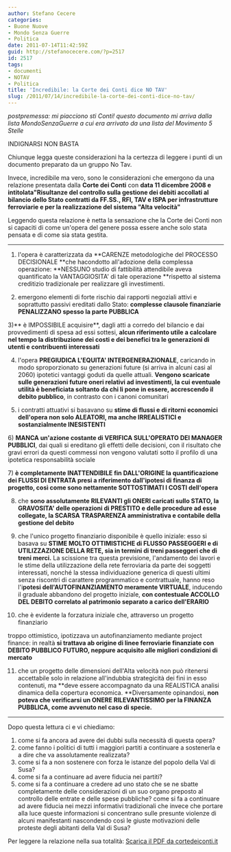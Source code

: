 ```yaml
---
author: Stefano Cecere
categories:
- Buone Nuove
- Mondo Senza Guerre
- Politica
date: 2011-07-14T11:42:59Z
guid: http://stefanocecere.com/?p=2517
id: 2517
tags:
- documenti
- NOTAV
- Politica
title: 'Incredibile: la Corte dei Conti dice NO TAV'
slug: /2011/07/14/incredibile-la-corte-dei-conti-dice-no-tav/
---
```


_postpremessa: mi piacciono sti Conti! questo documento mi arriva dalla lista MondoSenzaGuerre a cui era arrivato da una lista del Movimento 5 Stelle_

INDIGNARSI NON BASTA

Chiunque legga queste considerazioni ha la certezza di leggere i punti di un documento preparato da un gruppo No Tav.
  
Invece, incredibile ma vero, sono le considerazioni che emergono da una relazione presentata dalla **Corte dei Conti** con **data 11 dicembre 2008 **e intitolata**"Risultanze del controllo sulla gestione dei debiti accollati al bilancio dello Stato contratti da FF.SS., RFI, TAV e ISPA per infrastrutture ferroviarie e per la realizzazione del sistema "Alta velocità"**

Leggendo questa relazione è netta la sensazione che la Corte dei Conti non si capaciti di come un'opera del genere possa essere anche solo stata pensata e di come sia stata gestita.

- - - - - - - - - - - - - -
  
1) l'opera è caratterizzata da **CARENZE metodologiche del PROCESSO DECISIONALE **che hacondotto all'adozione della complessa operazione: **NESSUNO studio di fattibilità attendibile aveva quantificato la VANTAGGIOSITA' di tale operazione **rispetto al sistema creditizio tradizionale per realizzare gli investimenti.

2) emergono elementi di forte rischio dai rapporti negoziali attivi e soprattutto passivi ereditati dallo Stato: **complesse clausole finanziarie PENALIZZANO spesso la parte PUBBLICA**

3)** è IMPOSSIBILE acquisire**, dagli atti a corredo del bilancio e dai provvedimenti di spesa ad essi sottesi, **alcun riferimento utile a calcolare nel tempo la distribuzione dei costi e dei benefici tra le generazioni di utenti e contribuenti interessati**

4) l'opera **PREGIUDICA L'EQUITA' INTERGENERAZIONALE**, caricando in modo sproporzionato su generazioni future (si arriva in alcuni casi al 2060) ipotetici vantaggi goduti da quelle attuali. **Vengono scaricate sulle generazioni future oneri relativi ad investimenti, la cui eventuale utilità è beneficiata soltanto da chi li pone in essere, accrescendo il debito pubblico**, in contrasto con i canoni comunitari

5) i contratti attuativi si basavano su **stime di flussi e di ritorni economici dell'opera non solo ALEATORI, ma anche IRREALISTICI e sostanzialmente INESISTENTI**

6) **MANCA un'azione costante di VERIFICA SULL'OPERATO DEI MANAGER PUBBLICI**, dai quali si ereditano gli effetti delle decisioni, con il risultato che gravi errori da questi commessi non vengono valutati sotto il profilo di una ipotetica responsabilità sociale

7) **è completamente INATTENDIBILE fin DALL'ORIGINE la quantificazione dei FLUSSI DI ENTRATA presi a riferimento dall'ipotesi di finanza di progetto, così come sono nettamente SOTTOSTIMATI I COSTI dell'opera**

8) che **sono assolutamente RILEVANTI gli ONERI caricati sullo STATO, la GRAVOSITA' delle operazioni di PRESTITO e delle procedure ad esse collegate, la SCARSA TRASPARENZA amministrativa e contabile della gestione del debito**

9) che l'unico progetto finanziario disponibile è quello iniziale: esso si basava su **STIME MOLTO OTTIMISTICHE di FLUSSO PASSEGGERI e di UTILIZZAZIONE DELLA RETE, sia in termini di treni passeggeri che di treni merci.** La scissione tra questa previsione, l'andamento dei lavori e le stime della utilizzazione della rete ferroviaria da parte dei soggetti interessati, nonché la stessa individuazione generica di questi ultimi senza riscontri di carattere programmatico e contrattuale, hanno reso l'i**potesi dell'AUTOFINANZIAMENTO meramente VIRTUALE**, inducendo il graduale abbandono del progetto iniziale, **con contestuale ACCOLLO DEL DEBITO correlato al patrimonio separato a carico dell'ERARIO**

10) che è evidente la forzatura iniziale che, attraverso un progetto finanziario
  
troppo ottimistico, ipotizzava un autofinanziamento mediante project finance: in realtà **si trattava ab origine di linee ferroviarie finanziate con DEBITO PUBBLICO FUTURO, neppure acquisito alle migliori condizioni di mercato**

11) che un progetto delle dimensioni dell'Alta velocità non può ritenersi accettabile solo in relazione all'indubbia strategicità dei fini in esso contenuti, ma **deve essere accompagnato da una REALISTICA analisi dinamica della copertura economica. **Diversamente opinandosi, **non poteva che verificarsi un ONERE RILEVANTISSIMO per la FINANZA PUBBLICA, come avvenuto nel caso di specie.**

- - - - - -

Dopo questa lettura ci e vi chiediamo:

  1. come si fa ancora ad avere dei dubbi sulla necessità di questa opera?
  2. come fanno i politici di tutti i maggiori partiti a continuare a sostenerla e a dire che va assolutamente realizzata?
  3. come si fa a non sostenere con forza le istanze del popolo della Val di Susa?
  4. come si fa a continuare ad avere fiducia nei partiti?
  5. come si fa a continuare a credere ad uno stato che se ne sbatte completamente delle considerazioni di un suo organo preposto al controllo delle entrate e delle spese pubbliche? come si fa a continuare ad avere fiducia nei mezzi informativi tradizionali che invece che portare alla luce queste informazioni si concentrano sulle presunte violenze di alcuni manifestanti nascondendo così le giuste motivazioni delle proteste degli abitanti della Val di Susa?

Per leggere la relazione nella sua totalità: <a href="http://www.corteconti.it/export/sites/portalecdc/_documenti/controllo/sez_centrale_controllo_amm_stato/2008/delibera_25_2008_g_relazione.pdf" rel="nofollow" target="_blank">Scarica il PDF da cortedeiconti.it</a>